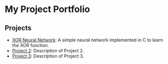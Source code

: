 # My Project Portfolio

## Projects

- [XOR Neural Network](xor_nn/README.md): A simple neural network implemented in C to learn the XOR function.
- [Project 2](project2/README.md): Description of Project 2.
- [Project 3](project3/README.md): Description of Project 3.
